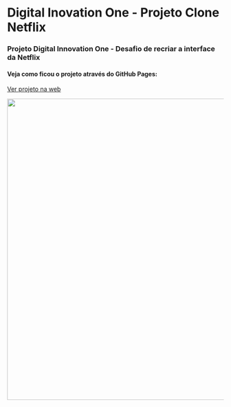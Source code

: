 # Digital Inovation One - Projeto Clone Netflix

### Projeto Digital Innovation One - Desafio de recriar a interface da Netflix
#### Veja como ficou o projeto através do GitHub Pages: <br/>
<a href="https://brunorodsilva.github.io/dio-projeto-clone-netflix/">Ver projeto na web</a> </br>

<div align="center">
<img src="https://blogger.googleusercontent.com/img/b/R29vZ2xl/AVvXsEiXG9Qao2vFYd1KeQIX79tM6mj-M58WUoaZmcBVIu4Zkk7Vt_vrbsCb2YsMhBlTBvjBD2PtFbyfJtvsPv4ruJeycER8ccA5sps0p7G433K-m6fXF7yk_JOZjADnx4_9R-uMisfROrJ1hrol25ernOur_w0l4c-lL3QLmns3JHiFsA7KTc_40wTpJivw/s690/2022-06-04%2018-11-26%20(online-video-cutter.com)%20(1).gif" width="650px" height="700px"/>
</div>
